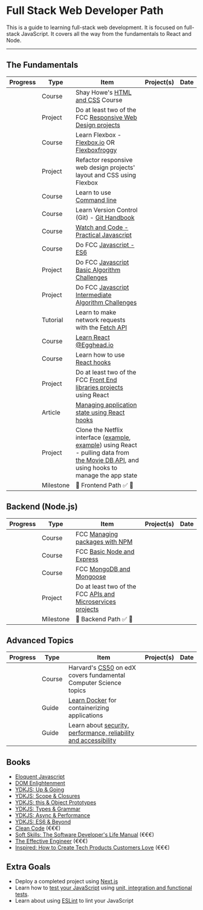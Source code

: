 # Full Stack Web Developer Path
This is a guide to learning full-stack web development. It is focused on full-stack JavaScript. It covers all the way from the fundamentals to React and Node. <br>

-----

## The Fundamentals

| Progress | Type | Item | Project(s) | Date |
| :------: | ------ | ------ | ------------ | :-------: |
|  | Course |  Shay Howe's [HTML and CSS](http://learn.shayhowe.com/html-css/) Course |    |   |
|  | Project | Do at least two of the FCC [Responsive Web Design projects](https://www.freecodecamp.org/learn/responsive-web-design/responsive-web-design-projects/) |   |    |
|  | Course | Learn Flexbox - [Flexbox.io](https://flexbox.io/) OR [Flexboxfroggy](http://flexboxfroggy.com/) |   |    |    
|  | Project | Refactor responsive web design projects' layout and CSS using Flexbox |   |    |
|  | Course | Learn to use [Command line](https://commandlinepoweruser.com/)|  ||
|  | Course | Learn Version Control (Git) - [Git Handbook](https://guides.github.com/introduction/git-handbook/)|   |    |
| | Course | [Watch and Code - Practical Javascript](https://watchandcode.com/p/practical-javascript) |  |    |
|   | Course | Do FCC [Javascript - ES6](https://www.freecodecamp.org/learn/javascript-algorithms-and-data-structures/es6/) |   |    |
|   | Project | Do FCC [Javascript Basic Algorithm Challenges](https://www.freecodecamp.org/learn/javascript-algorithms-and-data-structures/basic-algorithm-scripting/) |   |    |
|   | Project | Do FCC [Javascript Intermediate Algorithm Challenges](https://www.freecodecamp.org/learn/javascript-algorithms-and-data-structures/intermediate-algorithm-scripting/) |   |    |
|   | Tutorial | Learn to make network requests with the [Fetch API](https://in.udacity.com/course/asynchronous-javascript-requests--ud109) |   |    |
|   | Course | [Learn React @Egghead.io](https://egghead.io/courses/start-learning-react) |   |    |
|   | Course | Learn how to use [React hooks](https://reactjs.org/docs/hooks-intro.html) |   |    |
|  | Project | Do at least two of the FCC [Front End libraries projects](https://www.freecodecamp.org/learn/front-end-libraries/front-end-libraries-projects/) using React |   |    |
|   | Article | [Managing application state using React hooks](https://blog.logrocket.com/state-management-using-only-react-hooks/)
|   | Project |  Clone the Netflix interface ([example](https://miro.medium.com/max/1400/1*O_xw-THZGfjNqNhcxcUbxA.png), [example](https://miro.medium.com/max/1400/1*ILNr36C7Caxee5-s62CDoQ.png)) using React - pulling data from [the Movie DB API](https://www.themoviedb.org/documentation/api), and using hooks to manage the app state |   |    |
|   | Milestone | :tada: Frontend Path :white_check_mark: :tada: |   |    |


## Backend (Node.js)
| Progress | Type | Item | Project(s) | Date |
|:------:|------|------|------------|:-------:|
|   | Course | FCC [Managing packages with NPM](https://www.freecodecamp.org/learn/apis-and-microservices/managing-packages-with-npm/) |   |    |
|   | Course | FCC [Basic Node and Express](https://www.freecodecamp.org/learn/apis-and-microservices/basic-node-and-express/) |   |    |
|   | Course | FCC [MongoDB and Mongoose](https://www.freecodecamp.org/learn/apis-and-microservices/mongodb-and-mongoose/) |   |    |
|  | Project | Do at least two of the FCC [APIs and Microservices projects](https://www.freecodecamp.org/learn/apis-and-microservices/apis-and-microservices-projects/) |   |    |
|   | Milestone | :tada: Backend Path :white_check_mark: :tada: |   |    |

## Advanced Topics
| Progress | Type | Item | Project(s) | Date |
|:------:|------|------|------------|:-------:|
|  | Course | Harvard's [CS50](https://courses.edx.org/courses/course-v1%3AHarvardX%2BCS50%2BX/) on edX covers fundamental Computer Science topics |  ||
|   | Guide | [Learn Docker](https://docker-curriculum.com/) for containerizing applications  |   |    |
|   | Guide | Learn about [security, performance, reliability and accessibility](https://web.dev/learn/)  |   |    |

## Books
* [Eloquent Javascript](http://eloquentjavascript.net/)
* [DOM Enlightenment](http://domenlightenment.com/)
* [YDKJS: Up & Going](https://github.com/getify/You-Dont-Know-JS/blob/master/up%20&%20going/README.md#you-dont-know-js-up--going)
* [YDKJS: Scope & Closures](https://github.com/getify/You-Dont-Know-JS/blob/master/scope%20&%20closures/README.md#you-dont-know-js-scope--closures)
* [YDKJS: this & Object Prototypes](https://github.com/getify/You-Dont-Know-JS/blob/master/this%20&%20object%20prototypes/README.md#you-dont-know-js-this--object-prototypes)
* [YDKJS: Types & Grammar](https://github.com/getify/You-Dont-Know-JS/blob/master/types%20&%20grammar/README.md#you-dont-know-js-types--grammar)
* [YDKJS: Async & Performance](https://github.com/getify/You-Dont-Know-JS/blob/master/async%20&%20performance/README.md#you-dont-know-js-async--performance)
* [YDKJS: ES6 & Beyond](https://github.com/getify/You-Dont-Know-JS/blob/master/es6%20&%20beyond/README.md#you-dont-know-js-es6--beyond)
* [Clean Code](https://www.amazon.de/Clean-Code-Handbook-Software-Craftsmanship/dp/0132350882/ref=sr_1_1?dchild=1&keywords=clean+code&qid=1589710732&sr=8-1) (€€€)
* [Soft Skills: The Software Developer's Life Manual](https://www.amazon.de/Soft-Skills-Software-Developers-Manual/dp/B014QLN6G8/ref=sr_1_1?crid=38DBD3RAXQMGQ&dchild=1&keywords=soft+skills&qid=1589714378&sprefix=soft+skills%2Caps%2C163&sr=8-1) (€€€)
* [The Effective Engineer](https://www.amazon.de/gp/product/0996128107/ref=dbs_a_def_rwt_hsch_vapi_taft_p1_i0) (€€€)
* [Inspired: How to Create Tech Products Customers Love](https://www.amazon.de/INSPIRED-Create-Tech-Products-Customers/dp/1119387507/ref=sr_1_1?dchild=1&keywords=inspired&qid=1589714523&sr=8-1) (€€€)


## Extra Goals
* Deploy a completed project using [Next.js](https://nextjs.org/)
* Learn how to [test your JavaScript](https://flaviocopes.com/jest/) using [unit, integration and functional tests](https://www.sitepoint.com/javascript-testing-unit-functional-integration/). 
* Learn about using [ESLint](https://eslint.org/) to lint your JavaScript
